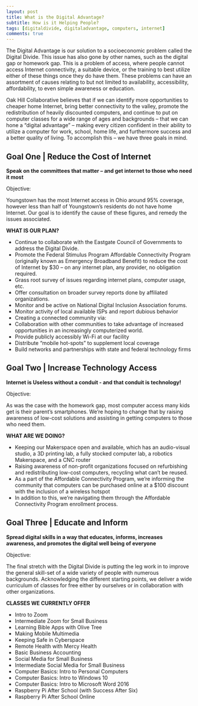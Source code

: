 ```yaml
---
layout: post
title: What is the Digital Advantage?
subtitle: How is it Helping People?
tags: [digitaldivide, digitaladvantage, computers, internet]
comments: true
---
```


The Digital Advantage is our solution to a socioeconomic problem called the Digital Divide. This issue has also gone by other names, such as the digital gap or homework gap. This is a problem of access, where people cannot access Internet connectivity, a suitable device, or the training to best utilize either of these things once they do have them. These problems can have an assortment of causes relating to but not limited to availability, accessibility, affordability, to even simple awareness or education.

Oak Hill Collaborative believes that if we can identify more opportunities to cheaper home Internet, bring better connectivity to the valley, promote the redistribution of heavily discounted computers, and continue to put on computer classes for a wide range of ages and backgrounds – that we can hone a “digital advantage” – making every citizen confident in their ability to utilize a computer for work, school, home life, and furthermore success and a better quality of living. To accomplish this – we have three goals in mind.



## Goal One | Reduce the Cost of Internet

**Speak on the committees that matter – and get internet to those who need it most**

Objective:

Youngstown has the most Internet access in Ohio around 95% coverage, however less than half of Youngstown’s residents do not have home Internet. Our goal is to identify the cause of these figures, and remedy the issues associated.

**WHAT IS OUR PLAN?**

* Continue to collaborate with the Eastgate Council of Governments to address the Digital Divide.
* Promote the Federal Stimulus Program Affordable Connectivity Program (originally known as Emergency Broadband Benefit) to reduce the cost of Internet by $30 – on any internet plan, any provider, no obligation required.
* Grass root survey of issues regarding internet plans, computer usage, etc.
* Offer consultation on broader survey reports done by affiliated organizations.
* Monitor and be active on National Digital Inclusion Association forums.
* Monitor activity of local available ISPs and report dubious behavior
* Creating a connected community via: 
 * Collaboration with other communities to take advantage of increased opportunities in an increasingly computerized world.
 * Provide publicly accessibly Wi-Fi at our facility
 * Distribute “mobile hot-spots” to supplement local coverage
 * Build networks and partnerships with state and federal technology firms


## Goal Two | Increase Technology Access

**Internet is Useless without a conduit - and that conduit is technology!**

Objective:

As was the case with the homework gap, most computer access many kids get is their parent’s smartphones. We’re hoping to change that by raising awareness of low-cost solutions and assisting in getting computers to those who need them.

**WHAT ARE WE DOING?**


* Keeping our Makerspace open and available, which has an audio-visual studio, a 3D printing lab, a fully stocked computer lab, a robotics Makerspace, and a CNC router
* Raising awareness of non-profit organizations focused on refurbishing and redistributing low-cost computers, recycling what can’t be reused.
* As a part of the Affordable Connectivity Program, we’re informing the community that computers can be purchased online at a $100 discount with the inclusion of a wireless hotspot
* In addition to this, we’re navigating them through the Affordable Connectivity Program enrollment process.

## Goal Three | Educate and Inform

**Spread digital skills in a way that educates, informs, increases awareness, and promotes the digital well being of everyone**

Objective:

The final stretch with the Digital Divide is putting the leg work in to improve the general skill-set of a wide variety of people with numerous backgrounds. Acknowledging the different starting points, we deliver a wide curriculum of classes for free either by ourselves or in collaboration with other organizations.

**CLASSES WE CURRENTLY OFFER**


* Intro to Zoom
* Intermediate Zoom for Small Business
* Learning Bible Apps with Olive Tree
* Making Mobile Multimedia
* Keeping Safe in Cyberspace
* Remote Health with Mercy Health
* Basic Business Accounting
* Social Media for Small Business
* Intermediate Social Media for Small Business
* Computer Basics: Intro to Personal Computers
* Computer Basics: Intro to Windows 10
* Computer Basics: Intro to Microsoft Word 2016
* Raspberry Pi After School (with Success After Six)
* Raspberry Pi After School Online
